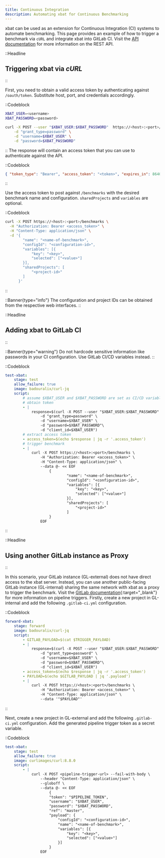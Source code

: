 ```yaml
---
title: Continuous Integration
description: Automating xbat for Continuous Benchmarking
---
```


xbat can be used as an extension for Continuous Integration (CI) systems to automate benchmarking. This page provides an example of how to trigger a benchmark via `cURL` and integrate xbat into GitLab CI. Visit the [API documentation](/docs/user/api) for more information on the REST API.

::Headline

## Triggering xbat via _cURL_

::

First, you need to obtain a valid access token by authenticating against `/oauth/token`. Substitute host, port, and credentials accordingly.

::Codeblock

```bash
XBAT_USER=<username>
XBAT_PASSWORD=<password>

curl -X POST --user "$XBAT_USER:$XBAT_PASSWORD"  https://<host>:<port>/oauth/token \
    -d "grant_type=password" \
    -d "username=$XBAT_USER" \
    -d "password=$XBAT_PASSWORD"

```

::
The response will contain an access token that you can use to authenticate against the API.

::Codeblock

```json
{ "token_type": "Bearer", "access_token": "<token>", "expires_in": 864000 }
```

::

Use the access token to post against `/benchmarks` with the desired benchmark name and configuration. `sharedProjects` and `variables` are optional.

::Codeblock

```bash
curl -X POST https://<host>:<port>/benchmarks \
  -H "Authorization: Bearer <access_token>" \
  -H "Content-Type: application/json" \
  -d '{
        "name": "<name-of-benchmark>",
        "configId": "<configuration-id>",
        "variables": [{
            "key": "<key>",
            "selected": ["<value>"]
        }],
        "sharedProjects": [
            "<project-id>"
        ]
      }'
```

::

::Banner{type="info"}
The configuration and project IDs can be obtained from the respective web interfaces.
::

::Headline

## Adding xbat to GitLab CI

::

::Banner{type="warning"}
Do not hardcode sensitive information like passwords in your CI configuration. Use GitLab CI/CD variables instead.
::

::Codeblock

```yaml
test-xbat:
    stage: test
    allow_failure: true
    image: badouralix/curl-jq
    script:
        # assume $XBAT_USER and $XBAT_PASSWORD are set as CI/CD variables
        # obtain token
        - |
            response=$(curl -X POST --user "$XBAT_USER:$XBAT_PASSWORD"  https://<host>:<port>/oauth/token \
                -d "grant_type=password" \
                -d "username=$XBAT_USER" \
                -d "password=$XBAT_PASSWORD"\
                -d "client_id=$XBAT_USER")
        # extract access token
        - access_token=$(echo $response | jq -r '.access_token')
        # trigger benchmark
        - |
            curl -X POST https://<host>:<port>/benchmarks \
                -H "Authorization: Bearer <access_token>" \
                -H "Content-Type: application/json" \
                --data @- << EOF
                    {
                            "name": "<name-of-benchmark>",
                            "configId": "<configuration-id>",
                            "variables": [{
                                "key": "<key>",
                                "selected": ["<value>"]
                            }],
                            "sharedProjects": [
                                "<project-id>"
                            ]
                    }
                EOF
```

::

::Headline

## Using another GitLab instance as Proxy

::

In this scenario, your GitLab instance (GL-external) does not have direct access to the xbat server. Instead, you can use another public-facing GitLab instance (GL-internal) sharing the same network with xbat as a proxy to trigger the benchmark. Visit the [GitLab documentation](https://docs.gitlab.com/ee/ci/triggers/){:target="_blank"} for more information on pipeline triggers.
Firstly, create a new project in GL-internal and add the following `.gitlab-ci.yml` configuration.

::Codeblock

```yaml
forward-xbat:
    stage: forward
    image: badouralix/curl-jq
    script:
        - GITLAB_PAYLOAD=$(cat $TRIGGER_PAYLOAD)
        - |
            response=$(curl -X POST --user "$XBAT_USER:$XBAT_PASSWORD"  https://<host>:<port>/oauth/token \
                -d "grant_type=password" \
                -d "username=$XBAT_USER" \
                -d "password=$XBAT_PASSWORD"\
                -d "client_id=$XBAT_USER")
        - access_token=$(echo $response | jq -r '.access_token')
        - PAYLOAD=$(echo $GITLAB_PAYLOAD | jq '.payload')
        - |
            curl -X POST https://<host>:<port>/benchmarks \
                -H "Authorization: Bearer <access_token>" \
                -H "Content-Type: application/json" \
                --data '"$PAYLOAD"'
```

::

Next, create a new project in GL-external and add the following `.gitlab-ci.yml` configuration. Add the generated pipeline trigger token as a secret variable.

::Codeblock

```yaml
test-xbat:
    stage: test
    allow_failure: true
    image: curlimages/curl:8.8.0
    script:
        - |
            curl -X POST <pipeline-trigger-url> --fail-with-body \
                --header "Content-Type: application/json" \
                --globoff \
                --data @- << EOF
                    {
                    "token": "$PIPELINE_TOKEN",
                    "username": "$XBAT_USER",
                    "password": "$XBAT_PASSWORD",
                    "ref": "master",
                    "payload": {
                        "configId": "<configuration-id>",
                        "name": "<name-of-benchmark>",
                        "variables": [{
                            "key": "<key>",
                            "selected": ["<value>"]
                        }]
                    }
                EOF
```
